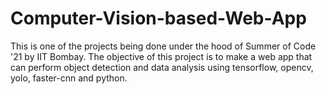 # Computer-Vision-based-Web-App
This is one of the projects being done under the hood of Summer of Code '21 by IIT Bombay. The objective of this project is to make a web app that can perform object detection and data analysis using tensorflow, opencv, yolo, faster-cnn and python.
